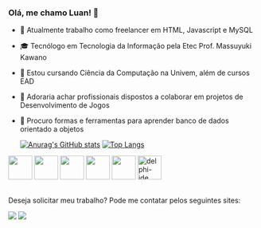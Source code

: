 ### Olá, me chamo Luan! 👋

- 🔭 Atualmente trabalho como freelancer em HTML, Javascript e MySQL
- 🎓 Tecnólogo em Tecnologia da Informação pela Etec Prof. Massuyuki Kawano
- 📖 Estou cursando Ciência da Computação na Univem, além de cursos EAD
- 👯 Adoraria achar profissionais dispostos a colaborar em projetos de Desenvolvimento de Jogos
- 🤔 Procuro formas e ferramentas para aprender banco de dados orientado a objetos

  [![Anurag's GitHub stats](https://github-readme-stats.vercel.app/api?username=LnGtt&show_icons=true&count_private=true&include_all_commits=true&theme=cobalt)](https://github.com/anuraghazra/github-readme-stats)
  [![Top Langs](https://github-readme-stats.vercel.app/api/top-langs/?username=LnGtt&layout=compact&theme=cobalt)](https://github.com/anuraghazra/github-readme-stats)

<div>
  <img width="48" height="48" src="https://cdn.jsdelivr.net/gh/devicons/devicon/icons/html5/html5-original.svg" /> <img width="48" height="48" src="https://cdn.jsdelivr.net/gh/devicons/devicon/icons/css3/css3-original.svg" /> <img width="48" height="48" src="https://cdn.jsdelivr.net/gh/devicons/devicon/icons/javascript/javascript-original.svg" /> <img width="48" height="48" src="https://cdn.jsdelivr.net/gh/devicons/devicon/icons/mysql/mysql-original.svg" /> <img width="48" height="48" src="https://cdn.jsdelivr.net/gh/devicons/devicon/icons/python/python-original.svg" /> <img width="48" height="48" src="https://img.icons8.com/color/48/delphi-ide.png" alt="delphi-ide"/>
</div>

##
Deseja solicitar meu trabalho? Pode me contatar pelos seguintes sites:
<div>
  <a href="https://www.linkedin.com/in/luan-girotto-602b56239/" target="_blank"><img src="https://img.shields.io/badge/LinkedIn-0077B5?style=for-the-badge&logo=linkedin&logoColor=white" target="_blank"></a>
  <a href="mailto:luan.girotto.am@gmail.com" target="_blank"><img src="https://img.shields.io/badge/Gmail-D14836?style=for-the-badge&logo=gmail&logoColor=white" target="_blank"></a>
</div>

